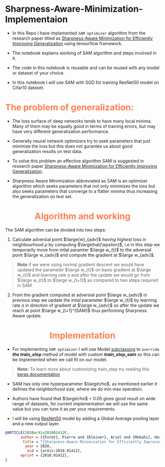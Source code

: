 # Sharpness-Aware-Minimization-Implementaion

* In this Repo I have implemented `SAM optimizer` algorithm from the research paper titled as [Sharpness-Aware Minimization for Efficiently Improving Generalization](https://arxiv.org/abs/2010.01412) using tensorflow framework.

* The notebook explains working of SAM algorithm and steps involved in it.

* The code in this notebook is reusable and can be reused with any model or dataset of your choice.

* In this notebook I will use SAM with SGD for training ResNet50 model on Cifar10 dataset.

# <span style="color:coral">The problem of generalization:</span>

* The loss surface of deep networks tends to have many local minima. Many of them may be equally good in terms of training errors, but may have very different generalization performance.

* Generally neural network optimizers try to seek parameters that just minimize the loss but this does not gurantee us about good generalization results on test data. 

* To solve this problem an effective algorithm SAM is suggested in research paper [Sharpness-Aware Minimization for Efficiently Improving Generalization](https://arxiv.org/abs/2010.01412).

* Sharpness Aware Minimization abbreviated as SAM is an optimizer algorithm which seeks parameters that not only minimizes the loss but also seeks parameters that converge to a flatter minima thus increasing the generalization on test set.

# <center> <span style="color:coral">Algorithm and working</span> </center>

The SAM algorithm can be divided into two steps:

1. Calculate adversial point $\large{w}_{adv}$ *having highest* loss in neighbourhood $\rho$ by computing $\large\hat{\epsilon}$, i.e in this step we temporarily move from intial paramter $\large w_{t}$ to the adversial point $\large w_{adv}$ and compute the gradient at $\large w_{adv}$.

> **Note** if we were using normal gradient descent we would have updated the parameter $\large w_{t}$  on basis gradient at $\large w_{t}$ and learning rate $\eta$ and after the update we would go from $\large w_{t}$ to $\large w_{t+1}$ as compared to two steps required in SAM. 
    
2. From the gradient computed at adversial point $\large w_{adv}$ in previous step we update the intial parameter $\large w_{t}$ by learning rate $\eta$ in direction of  gradient at $\large w_{adv}$ so after the update we reach at point $\large w_{t+1}^{SAM}$ thus performing Sharpness Aware update.

# <center> <span style="color:coral">Implementation</span> </center>

* For implementing `SAM optimizer` I will use Model [subclassing](https://keras.io/guides/making_new_layers_and_models_via_subclassing/) to `override` ***the train_step*** method of model with custom ***train_step_sam*** so this can be implemented when we call fit on our model.

> **Note:** To learn more about customizing train_step try reading this [keras documentation](https://keras.io/guides/customizing_what_happens_in_fit/#a-first-simple-example)

* SAM has only one hyperparameter $\large\rho$, as mentioned earlier it defines the neighborhood size, where we do min max operation.

* Authors have found that $\large\rho$ = 0.05 gives good result on wide range of datasets, for current implementation we will use the same value but you can tune it as per your requirements.

* I will be using [ResNet50](https://keras.io/api/applications/resnet/#resnet50-function) model by adding a Global Average pooling layer and a new output layer. 

```bibtex
@ARTICLE{2020arXiv201001412F,
       author = {{Foret}, Pierre and {Kleiner}, Ariel and {Mobahi}, Hossein and {Neyshabur}, Behnam},
        title = "{Sharpness-Aware Minimization for Efficiently Improving Generalization}",
         year = 2020,
          eid = {arXiv:2010.01412},
       eprint = {2010.01412},
}
```
